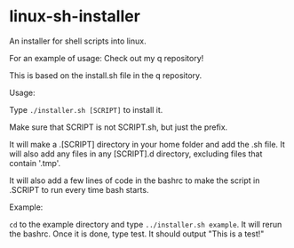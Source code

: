 # linux-sh-installer
An installer for shell scripts into linux.

For an example of usage:
Check out my q repository!

This is based on the install.sh file in the q repository.

Usage:

Type ``./installer.sh [SCRIPT]`` to install it.

Make sure that SCRIPT is not SCRIPT.sh, but just the prefix. 

It will make a .[SCRIPT] directory in your home folder and add the .sh file. It will also add any files in any [SCRIPT].d directory, excluding files that contain '.tmp'.

It will also add a few lines of code in the bashrc to make the script in .SCRIPT to run every time bash starts.

Example:

``cd`` to the example directory and type ``../installer.sh example``.  It will rerun the bashrc. Once it is done, type test. It should output "This is a test!"

